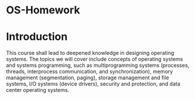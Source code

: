 OS-Homework
===========

# Introduction
This course shall lead to deepened knowledge in designing operating systems.
The topics we will cover include concepts of operating systems and systems programming,
such as multiprogramming systems (processes, threads, interprocess communication, and synchronization),
memory management (segmentation, paging), storage management and file systems, I/O systems (device drivers),
security and protection, and data center operating systems.
